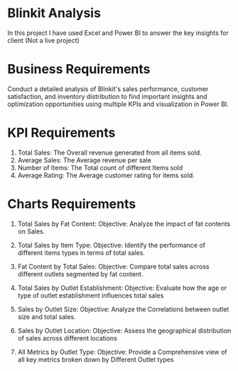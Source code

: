 # Blinkit Analysis
In this project I have used Excel and Power BI to answer the key insights for client (Not a live project)

# Business Requirements

Conduct a detailed analysis of Blinkit's sales performance, customer satisfaction, and inventory distribution to find important insights and optimization opportunities using multiple KPIs and visualization in Power BI.

# KPI Requirements

1. Total Sales: The Overall revenue generated from all items sold.
2. Average Sales: The Average revenue per sale 
3. Number of Items: The Total count of different Items sold
4. Average Rating: The Average customer rating for items sold.


# Charts Requirements

1. Total Sales by Fat Content:
Objective: Analyze the impact of fat contents on Sales.


2. Total Sales by Item Type:
Objective: Identify the performance of different items types in terms of total sales.

3. Fat Content by Total Sales:
Objective: Compare total sales across different outlets segmented by fat content.


4. Total Sales by Outlet Establishment:
Objective: Evaluate how the age or type of outlet establishment influences total sales


5. Sales by Outlet Size:
Objective: Analyze the Correlations between outlet size and total sales.


6. Sales by Outlet Location:
Objective: Assess the geographical distribution of sales across different locations


7. All Metrics by Outlet Type:
Objective: Provide a Comprehensive view of all key metrics broken down by Different Outlet types

